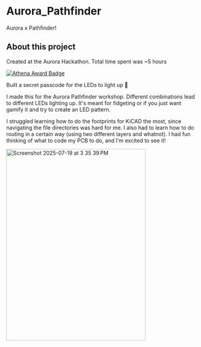 # Aurora_Pathfinder
Aurora x Pathfinder!

## About this project
Created at the Aurora Hackathon. Total time spent was ~5 hours

[![Athena Award Badge](https://img.shields.io/endpoint?url=https%3A%2F%2Faward.athena.hackclub.com%2Fapi%2Fbadge)](https://award.athena.hackclub.com?utm_source=readme)

Built a secret passcode for the LEDs to light up 👀

I made this for the Aurora Pathfinder workshop. Different combinations lead to different LEDs lighting up. It's meant for fidgeting or if you just want gamify it and try to create an LED pattern.

I struggled learning how to do the footprints for KiCAD the most, since navigating the file directories was hard for me. I also had to learn how to do routing in a certain way (using two different layers and whatnot). I had fun thinking of what to code my PCB to do, and I'm excited to see it!

<img width="369" height="507" alt="Screenshot 2025-07-19 at 3 35 39 PM" src="https://github.com/user-attachments/assets/88757712-b81b-4eef-b823-bd1ac5afc2dd" />

